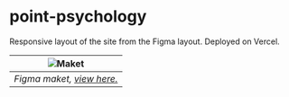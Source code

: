 # point-psychology
Responsive layout of the site from the Figma layout. Deployed on Vercel. 



|![](/src/figma.png "Maket") |
|:--:|
| *Figma maket, [view here.](https://www.figma.com/file/TQUPSo34cR26CsvNOzpOQ2/Point?node-id=0%3A1)* |